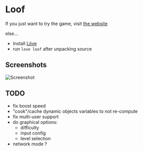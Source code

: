 
# Loof

If you just want to try the game, visit [the website](http://loof.crava.ch/)

else...

- Install [Löve](https://love2d.org/)
- run `love loof` after unpacking source

## Screenshots

![Screenshot](http://loof.crava.ch/images/shot.jpg)


## TODO

- fix boost speed
- "cook"/cache dynamic objects variables to not re-compute
- fix multi-user support
- do graphical options:
    - difficulty
    - input config
    - level selection
- network mode ?

